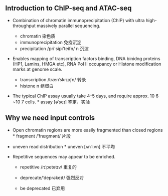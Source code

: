 ## Introduction to ChIP-seq and ATAC-seq

* Combination of chromatin immunoprecipitation (ChIP) with ultra
high-throughput massively parallel sequencing.

	* chromatin 染色质
	* immunoprecipitation 免疫沉淀
	* precipitation /pri'sipi'teifn/ n 沉淀

* Enables mapping of transcription factors binding, DNA binidng
proteins (HP1, Lamins, HMGA etc), RNA Pol II occupancy or Histone
modification marks at genome scale.

	* transcription /trænˈskrɪpʃn/ 转录
	* histone n 组蛋白


* The typical ChIP assay usually take 4–5 days, and require approx. 10 6 ~10 7 cells.
    	* assay [əˈseɪ] 鉴定，实验


## Why we need input controls

* Open chromatin regions are more easily fragmented than closed regions
    	* fragment /ˈfræɡmənt/ 片段


* uneven read distribution 
    	* uneven [ʌnˈiːvn] 不平均
	


* Repetitive sequences may appear to be enriched.
	* repetitive /rɪˈpetətɪv/ 重复的
	
	* deprecate/ˈdeprəkeɪt/ 强烈反对
	* be deprecated 已弃用
